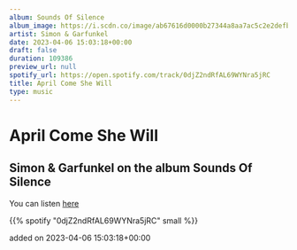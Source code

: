 ```yaml
---
album: Sounds Of Silence
album_image: https://i.scdn.co/image/ab67616d0000b27344a8aa7ac5c2e2defbfd702b
artist: Simon & Garfunkel
date: 2023-04-06 15:03:18+00:00
draft: false
duration: 109386
preview_url: null
spotify_url: https://open.spotify.com/track/0djZ2ndRfAL69WYNra5jRC
title: April Come She Will
type: music
---
```



# April Come She Will

## Simon & Garfunkel on the album Sounds Of Silence

You can listen [here](https://open.spotify.com/track/0djZ2ndRfAL69WYNra5jRC)

{{% spotify "0djZ2ndRfAL69WYNra5jRC" small %}}

added on 2023-04-06 15:03:18+00:00
